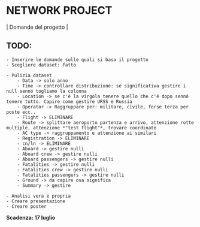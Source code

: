 # NETWORK PROJECT

| Domande del progetto |

## TODO:
    - Inserire le domande sulle quali si basa il progetto
    - Scegliere dataset: fatto

    - Pulizia dataset
        - Data -> solo anno
        - Time -> controllare distribuzione: se significativa gestire i null sennó togliamo la colonna
        - Location -> se c'é la virgola tenere quello che c'é dopo sennó tenere tutto. Capire come gestire URSS e Russia
        - Operator -> Raggruppare per: militare, civile, forse terza per poste ecc..
        - Flight -> ELIMINARE
        - Route -> splittare aeroporto partenza e arrivo, attenzione rotte multiple, attenzione *"test flight"*, trovare coordinate
        - AC type -> raggruppamento e attenzione ai similari
        - Registration -> ELIMINARE
        - cn/ln -> ELIMINARE
        - Aboard -> gestire nulli 
        - Aboard crew -> gestire nulli 
        - Aboard passengers -> gestire nulli 
        - Fatalities -> gestire nulli 
        - Fatalities crew -> gestire nulli 
        - Fatalities passengers -> gestire nulli 
        - Ground -> da capire osa significa
        - Summary -> gestire

    - Analisi vera e propria
    - Creare presentazione 
    - Creare poster

**Scadenza: 17 luglio**

